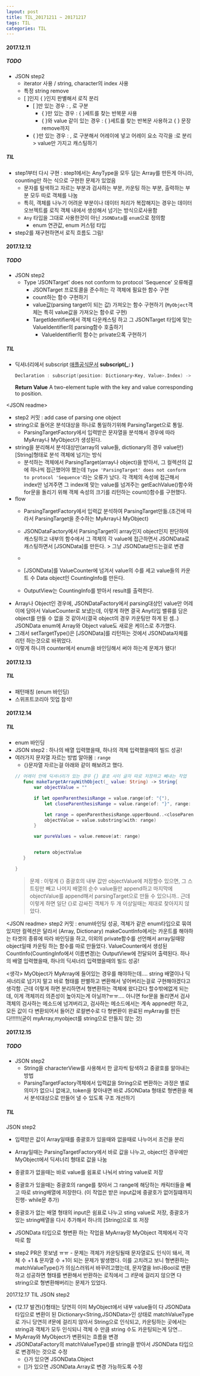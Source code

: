 ```yaml
---
layout: post
title: TIL_20171211 ~ 20171217
tags: TIL
categories: TIL
---
```


#### 2017.12.11
##### TODO
- JSON step2
  - iterator 사용 / string, character의 index 사용
  - 특정 string remove
  - [ ]인지 { }인지 판별해서 로직 분리
    - [ ]만 있는 경우 : , 로 구분
      - { }만 있는 경우 : { }세트를 찾는 반복문 사용
      - { }와 value 같이 있는 경우 : { }세트를 찾는 반복문 사용하고 { } 문장 remove까지
    - { }만 있는 경우 : , 로 구분해서 어레이에 넣고 어레이 요소 각각을 :로 분리 > value만 가지고 캐스팅하기
##### TIL
- step1부터 다시 구현 : step1에서는 AnyType을 모두 담는 Array를 만든게 아니라, counting만 하는 식으로 구현한 문제가 있었음
  - 문자를 탐색하고 자르는 부분과 검사하는 부분, 카운팅 하는 부분, 출력하는 부분 모두 따로 객체를 나눔
  - 특히, 객체를 나누기 어려운 부분이나 데이터 처리가 복잡해지는 경우는 데이터 오브젝트를 로직 객체 내에서 생성해서 넘기는 방식으로사용함
  - `Any` 타입을 그대로 사용한것이 아닌 `JSONData`를 `enum`으로 정의함
    - enum 연관값, enum 커스텀 타입
- step2를 재구현하면서 로직 흐름도 그림!

#### 2017.12.12
##### TODO
- JSON step2
  - Type 'JSONTarget' does not conform to protocol 'Sequence' 오류해결
    - JSONTarget 프로토콜을 준수하는 각 객체에 필요한 함수 구현
    - count하는 함수 구현하기
    - value값(parsing target이 되는 값) 가져오는 함수 구현하기 (`MyObject`객체는 특히 value값을 가져오는 함수로 구현)
    - TargetIdentifier에서 객체 다운캐스팅 하고 그 JSONTarget 타입에 맞는 ValueIdentifier의 parsing함수 호출하기
      - ValueIdentifier의 함수는 private으록 구현하기

##### TIL
- 딕셔너리에서 subscript [애플공식문서](https://developer.apple.com/documentation/swift/dictionary/2831255-subscript)
  **subscript(\_: )**
  ```Swift
  Declaration : subscript(position: Dictionary<Key, Value>.Index) -> Dictionary.Element { get }
  ```  
  **Return Value**
  A two-element tuple with the key and value corresponding to position.


\<JSON readme\>
- step2 커밋 : add case of parsing one object
- string으로 들어온 분석대상을 하나로 통일하기위해 ParsingTarget으로 통일.
  - ParsingTargetFactory에서 입력받은 문자열을 분석해서 경우에 따라 MyArray나 MyObject가 생성된다.
- string을 분리해서 분석대상만(array의 value들, dictionary의 경우 value만) [String]형태로 분석 객체에 넘기는 방식
  - 분석하는 객체에서 ParsingTarget(array나 object)을 받아서, 그 컬렉션의 값에 하나씩 접근했어야 했는데 `Type 'ParsingTarget' does not conform to protocol 'Sequence'`라는 오류가 났다. 각 객체의 속성에 접근해서 index만 넘겨주면 그 index에 맞는 value를 넘겨주는 getEachValue()함수와 for문을 돌리기 위해 객체 속성의 크기를 리턴하는 count()함수를 구현했다.
- flow
  - ParsingTargetFactory에서 입력값 분석하여 ParsingTarget만듦.(조건에 따라서 ParsingTarget을 준수하는 MyArray나 MyObject)
  - JSONDataFactory에서 ParsingTarget이 array인지 object인지 판단하여 캐스팅하고 내부의 함수에서 그 객체의 각 value에 접근하면서 JSONData로 캐스팅하면서 [JSONData]를 만든다. > 그냥 JSONData만드는걸로 변경
  -
  - [JSONData]를 ValueCounter에 넘겨서 value의 수를 세고 value들의 카운트 수 Data object인 CountingInfo를 만든다.

  - OutputView는 CountingInfo를 받아서 result를 출력한다.
- Array나 Object인 경우에, JSONDataFactory에서 parsing대상인 value만 어레이에 담아서 ValueCounter로 보냈는데, 이렇게 하면 결국 Any타입 밸류를 담은 object를 만들 수 없을 것 같아서(결국 object의 경우 카운팅만 하게 된 셈..) JSONData enum에 Array와 Object value도 새로운 케이스로 추가했다.
- 그래서 setTargetType()은 [JSONData]를 리턴하는 것에서 JSONData자체를 리턴 하는것으로 바뀌었다.
- 이렇게 하니까 counter에서 enum을 바인딩해서 써야 하는게 문제가 됐다!

#### 2017.12.13
##### TIL
- 패턴매칭 (enum 바인딩)
- 스위프트코리아 밋업 참석!

#### 2017.12.14
##### TIL
- enum 바인딩
- JSON step2 : 하나의 배열 입력했을때, 하나의 객체 입력했을때의 빌드 성공!
- 여러가지 문자열 자르는 방법 알아봄 : `range`
  - {}문자열 자르는걸 아래와 같이 해보려고 했다.
  ```Swift
  // 어레이 안에 딕셔너리가 있는 경우 {} 괄호 사이 글자 따로 저장하고 빼내는 작업
     func makeTargetArrayWithObject(_ value: String) -> String{
         var objectValue = ""

         if let openParenthesisRange = value.range(of: "{"),
             let closeParenthesisRange = value.range(of: "}", range: openParenthesisRange.upperBound..<value.endIndex) {

             let range = openParenthesisRange.upperBound..<closeParenthesisRange.lowerBound
             objectValue = value.substring(with: range)
         }

         var pureValues = value.remove(at: range)


         return objectValue
     }

  }
  ```
  > 문제 : 이렇게 {} 중괄호의 내부 값만 objectValue에 저장할수 있으면, 그 스트링만 빼고 나머지 배열의 순수 value들만 append하고 마지막에 objectValue를 append해서 parsingTarget으로 만들 수 있으니까.. 근데 이렇게 하면 일단 {}로 감싸진 객체가 두 개 이상일때는 제대로 찾아지지 않았다.   

\<JSON readme\>
step2 커밋 : enum바인딩 성공, 객체가 같은 enum타입으로 묶여있지만 컬렉션은 달라서 (Array, Dictionary)
makeCountInfo에서는 카운트를 해야하는 타겟의 종류에 따라 바인딩을 하고, 이외의 private함수를 선언해서 array일때랑 object일때 카운팅 하는 함수를 따로 만들었다.
ValueCounter에서 생성된 CountInfo(CountingInfo에서 이름변경)는 OutputView에 전달되어 출력된다.
하나의 배열 입력했을때, 하나의 딕셔너리 입력했을때의 빌드 성공!

\<생각\>
MyObject가 MyArray에 들어있는 경우를 해야하는데.... string 배열이나 딕셔너리로 넘기지 말고 바로 형태를 판별하고 변환해서 넣어버리는걸로 구현해야겠다고 생각함.
근데 이렇게 하면 분리하면서 형변환하는 객체에 왔다갔다 할수밖에없게 되는데, 이게 객체끼리 의존성이 높아지는게 아닐까?ㅠㅠ....
아니면 for문을 돌리면서 검사객체의 검사하는 메소드에 넘겨버리고, 검사하는 메소드에서는 계속 appned만 하고, 모든 값이 다 변환되어서 들어간 로컬변수로 다 형변환이 완료된 myArray를 만든다!!!!!!(굳이 myArray,myobject를 string으로 만들지 않는 것)

#### 2017.12.15
##### TODO
- JSON step2
  - String을 characterView를 사용해서 한 글자씩 탐색하고 중괄호를 알아내는 방법
  - ParsingTargetFactory객체에서 입력값을 String으로 변환하는 과정은 별로 의미가 없으니 없애고, token을 찾아내면 바로 JSONData 형태로 형변환을 해서 분석대상으로 만들어 낼 수 있도록 구조 개선하기

##### TIL
JSON step2
- 입력받은 값이 Array일때를 중괄호가 있을때와 없을때로 나누어서 조건을 분리
- Array일때는 ParsingTargetFactory에서 바로 값을 나누고, object인 경우에만 MyObject에서 딕셔너리 형태로 값을 나눔
- 중괄호가 없을때는 바로 value를 쉼표로 나눠서 string value로 저장
- 중괄호가 있을때는 중괄호의 range를 찾아서 그 range에 해당하는 캐릭터들을 빼고 따로 string배열에 저장한다. (이 작업은 받은 input값에 중괄호가 없어질떄까지 진행- while문 추가)
- 중괄호가 없는 배열 형태의 input은 쉼표로 나누고 sting value로 저장, 중괄호가 있는 string배열을 다시 추가해서 하나의 [String]으로 또 저장
- JSONData 타입으로 형변환 하는 작업을 MyArray랑 MyObject 객체에서 각각 따로 함

- step2 PR은 못보냄 ㅠㅠ - 문제는 객체가 카운팅될때 문자열로도 인식이 돼서, 객체 수 +1 & 문자열 수 +1이 되는 문제가 발생했다. 이를 고치려고 보니 형변환하는 matchValueType()가 의심스러워서 바꾸려고했는데, 문자열을 Int나Bool로 변환하고 성공하면 형태를 변환해서 반환하는 로직에서 그 if문에 걸리지 않으면 다 string으로 형변환해버리는 문제가 있었다.


2017.12.17
TIL
JSON step2
- (12.17 발견){}형태는 당연히 이미 MyObject에서 내부 value들이 다 JSONData타입으로 변환이 된 Dictionary<String,JSONData>인 상태로 matchValueType로 가니 당연히 if문에 걸리지 않아서 String으로 인식되고, 카운팅하는 곳에서는 string과 객체가 모두 인식되니 객체 수 만큼 string 수도 카운팅되는게 당연...
- MyArray와 MyObject가 변환되는 흐름을 변경
- JSONDataFactory의 matchValueType()를 string을 받아서 JSONData 타입으로 변경하는 것으로 수정
  - {}가 있으면 JSONData.Object
  - []가 있으면 JSONData.Array로 변경 가능하도록 수정
